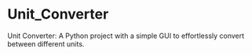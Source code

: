 # Unit_Converter
Unit Converter: A Python project with a simple GUI to effortlessly convert between different units.
